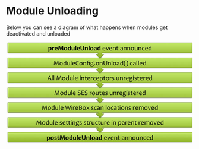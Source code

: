 # Module Unloading

Below you can see a diagram of what happens when modules get deactivated and unloaded

![](../../../.gitbook/assets/modulesunload.jpg)

